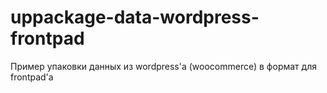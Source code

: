 # uppackage-data-wordpress-frontpad
Пример упаковки данных из wordpress'a (woocommerce) в формат для frontpad'a 
